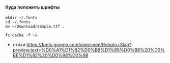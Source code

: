#### Куда положить шрифты

```
mkdir ~/.fonts
cd ~/.fonts
mv ~/Download/sample.ttf .

fc-cache -f -v
```

- стихи
https://fonts.google.com/specimen/Roboto+Slab?preview.text=%D0%A1%D1%82%D0%B8%D1%85%D0%B8%20%D0%BE%D1%82%20%D0%98%D0%98
